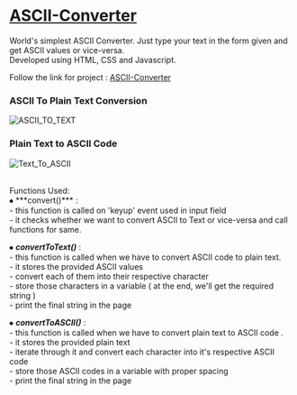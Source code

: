 # [ASCII-Converter](https://algomonk016.github.io/ASCII-Converter/ "ASCII Converter")

World's simplest ASCII Converter. Just type your text in the form given and get ASCII values or vice-versa. <br> 
Developed using HTML, CSS and Javascript.

Follow the link for project : [ASCII-Converter](https://www.google.com/url?sa=i&url=https%3A%2F%2Fwww.shutterstock.com%2Fcategory%2Fnature&psig=AOvVaw3GLO1rpSmMqIBEAKVnIhDW&ust=1608728477360000&source=images&cd=vfe&ved=0CAIQjRxqFwoTCOiYz9_S4e0CFQAAAAAdAAAAABAD)

### ASCII To Plain Text Conversion
![ASCII_TO_TEXT](https://user-images.githubusercontent.com/55861951/102896417-59f0de00-448c-11eb-82c0-9a0e560bf133.gif)
<br>

### Plain Text to ASCII Code
![Text_To_ASCII](https://user-images.githubusercontent.com/55861951/102896489-7d1b8d80-448c-11eb-9cf3-e71ada141ca2.gif)

<br>
Functions Used: <br>
⦁	***convert()*** : <br>
		- this function is called on 'keyup' event used in input field <br>
		- it checks whether we want to convert ASCII to Text or vice-versa and call functions for same. <br>

⦁	***convertToText()*** : <br>
		- this function is called when we have to convert ASCII code to plain text. <br>
		- it stores the provided ASCII values <br>
		- convert each of them into their respective character <br>
		- store those characters in a variable ( at the end, we'll get the required string ) <br>
		- print the final string in the page <br>
	
⦁	***convertToASCII()*** : <br>
		- this function is called when we have to convert plain text to ASCII code . <br>
		- it stores the provided plain text <br>
		- iterate through it and convert each character into it's respective ASCII code <br>
		- store those ASCII codes in a variable with proper spacing <br>
		- print the final string in the page <br>

